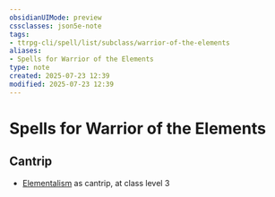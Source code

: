 ```yaml
---
obsidianUIMode: preview
cssclasses: json5e-note
tags:
- ttrpg-cli/spell/list/subclass/warrior-of-the-elements
aliases:
- Spells for Warrior of the Elements
type: note
created: 2025-07-23 12:39
modified: 2025-07-23 12:39
---
```

# Spells for Warrior of the Elements

## Cantrip

- [Elementalism](/03_Mechanics/CLI/spells/elementalism-xphb.md "XPHB") as cantrip, at class level 3